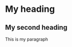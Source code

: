 <html>
  <body>
    <h1>My heading</h1>
    <h2>My second heading</h2>
    <p>This is my paragraph</p>
  </body>
</html>
